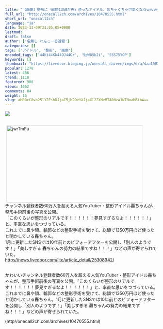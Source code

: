```yaml
---
title: "【画像】整形に「総額1350万円」使ったアイドル、めちゃくちゃ可愛くなるｗｗｗｗｗ "
full_url: "http://onecall2ch.com/archives/10470555.html"
short_url: "onecall2ch"
language: "ja"
date: 2023-11-09T21:05:05+0900
lastmod: 
draft: false
author: ['名無し わんこーる速報']
categories: []
tags: ['アイドル', '整形', '画像']
encoded_tags: ['44Ki44Kk44OJ44Or', '5pW05b2i', '55S75YOP']
keywords: []
thumbnail: "https://livedoor.blogimg.jp/onecall_dazeee/imgs/d/a/daa1083b-s.jpg"
popular: 1278
latest: 486
trend: 1118
featured: 906
views: 1652
comments: 84
weight: 15
slug: aHR0cC8vb25lY2FsbDJjaC5jb20vYXJjaGl2ZXMvMTA0NzA1NTUuaHRtbA==
---
```


![](https://livedoor.blogimg.jp/onecall_dazeee/imgs/d/a/daa1083b-s.jpg)

<div><br><a target='_blank' title='jwrTmFu' href='https//livedoor.blogimg.jp/onecall_dazeee/imgs/d/a/daa1083b.jpg'><img class='pict' hspace='5' alt='jwrTmFu' border='0' height='253' width='450' src='https//livedoor.blogimg.jp/onecall_dazeee/imgs/d/a/daa1083b-s.jpg'></a><br> チャンネル登録者数60万人を超える人気YouTuber・整形アイドル轟ちゃんが、整形手術前後の写真を公開。<br>「このくらいが整形のリアルです！！！！！！夢見すぎるなよ！！！！！！」と、率直な思いをつづっている。<br>これまでに鼻や額、輪郭などの整形手術を受けて、総額で1350万円ほど使ったと明かしている轟ちゃん。<br>1月に更新したSNSでは10年前とのビフォーアフターを公開し「別人のようです！」「美しすぎる 轟ちゃんの努力の結果ですね！！！」などの声が寄せられていた。<br><a href='https//news.livedoor.com/lite/article_detail/25308942/' target='_blank'>https//news.livedoor.com/lite/article_detail/25308942/</a> <br> <br><p>かわいいチャンネル登録者数60万人を超える人気YouTuber・整形アイドル轟ちゃんが、整形手術前後の写真を公開。「このくらいが整形のリアルです！！！！！！夢見すぎるなよ！！！！！！」と、率直な思いをつづっている。これまでに鼻や額、輪郭などの整形手術を受けて、総額で1350万円ほど使ったと明かしている轟ちゃん。1月に更新したSNSでは10年前とのビフォーアフターを公開し「別人のようです！」「美しすぎる 轟ちゃんの努力の結果ですね！！！」などの声が寄せられていた。</p></div>

(http//onecall2ch.com/archives/10470555.html)
